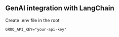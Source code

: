 ## GenAI integration with LangChain

Create .env file in the root
```
GROQ_API_KEY="your-api-key"
```
